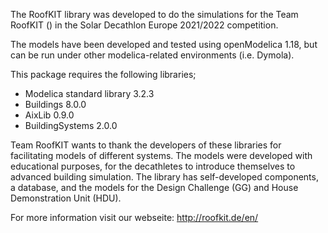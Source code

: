 The RoofKIT library was developed to do the simulations for the Team RoofKIT () in the Solar Decathlon Europe 2021/2022 competition. 

The models have been developed and tested using openModelica 1.18, but can be run under other modelica-related environments (i.e. Dymola).

This package requires the following libraries;
- Modelica standard library 3.2.3
- Buildings 8.0.0
- AixLib 0.9.0
- BuildingSystems 2.0.0

Team RoofKIT wants to thank the developers of these libraries for facilitating models of different systems. The models were developed with educational purposes, for the decathletes to introduce themselves to advanced building simulation. The library has self-developed components, a database, and the models for the Design Challenge (GG) and House Demonstration Unit (HDU).

For more information visit our webseite: http://roofkit.de/en/
